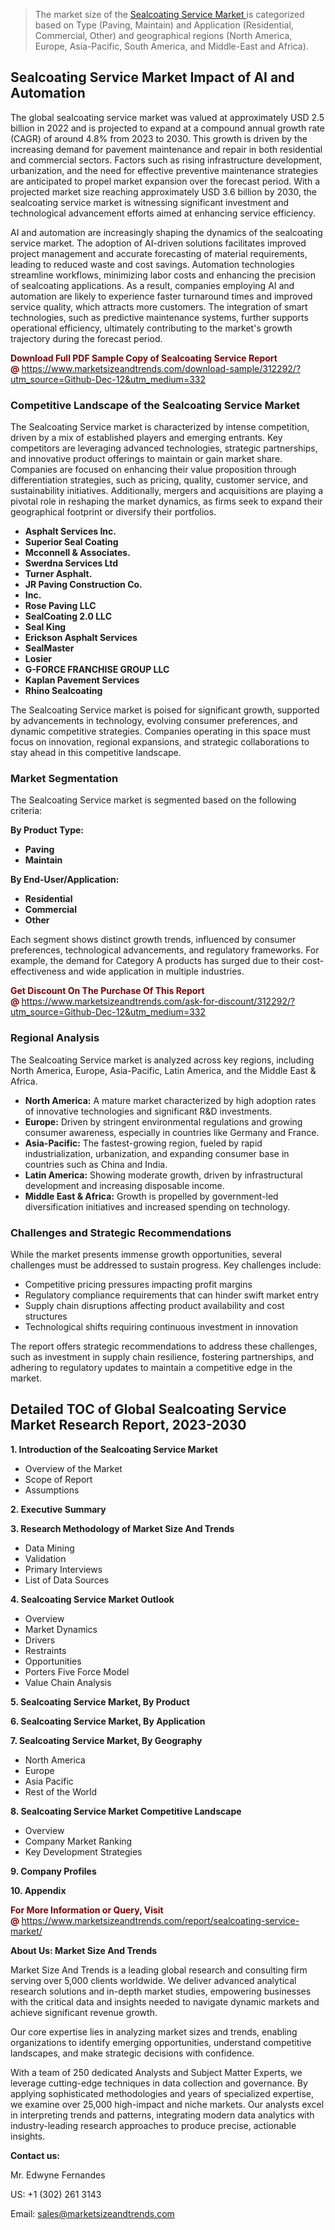 <blockquote><p>The market size of the <a href="https://www.marketsizeandtrends.com/download-sample/312292/?utm_source=Github-Dec-12&amp;utm_medium=332" target="_blank">Sealcoating Service Market </a>is categorized based on Type (Paving, Maintain) and Application (Residential, Commercial, Other) and geographical regions (North America, Europe, Asia-Pacific, South America, and Middle-East and Africa).</p></blockquote><p><h2>Sealcoating Service Market Impact of AI and Automation</h2><p>The global sealcoating service market was valued at approximately USD 2.5 billion in 2022 and is projected to expand at a compound annual growth rate (CAGR) of around 4.8% from 2023 to 2030. This growth is driven by the increasing demand for pavement maintenance and repair in both residential and commercial sectors. Factors such as rising infrastructure development, urbanization, and the need for effective preventive maintenance strategies are anticipated to propel market expansion over the forecast period. With a projected market size reaching approximately USD 3.6 billion by 2030, the sealcoating service market is witnessing significant investment and technological advancement efforts aimed at enhancing service efficiency.</p><p>AI and automation are increasingly shaping the dynamics of the sealcoating service market. The adoption of AI-driven solutions facilitates improved project management and accurate forecasting of material requirements, leading to reduced waste and cost savings. Automation technologies streamline workflows, minimizing labor costs and enhancing the precision of sealcoating applications. As a result, companies employing AI and automation are likely to experience faster turnaround times and improved service quality, which attracts more customers. The integration of smart technologies, such as predictive maintenance systems, further supports operational efficiency, ultimately contributing to the market's growth trajectory during the forecast period.</p></p><p><strong><span style="color: #800000;">Download Full PDF Sample Copy of Sealcoating Service Report @</span>&nbsp;</strong><a href="https://www.marketsizeandtrends.com/download-sample/312292/?utm_source=Github-Dec-12&amp;utm_medium=332">https://www.marketsizeandtrends.com/download-sample/312292/?utm_source=Github-Dec-12&amp;utm_medium=332</a></p><h3>Competitive Landscape of the Sealcoating Service Market</h3><p>The Sealcoating Service market is characterized by intense competition, driven by a mix of established players and emerging entrants. Key competitors are leveraging advanced technologies, strategic partnerships, and innovative product offerings to maintain or gain market share. Companies are focused on enhancing their value proposition through differentiation strategies, such as pricing, quality, customer service, and sustainability initiatives. Additionally, mergers and acquisitions are playing a pivotal role in reshaping the market dynamics, as firms seek to expand their geographical footprint or diversify their portfolios.</p><p><strong><p><ul><li>Asphalt Services Inc. </li><li> Superior Seal Coating </li><li> Mcconnell & Associates. </li><li> Swerdna Services Ltd </li><li> Turner Asphalt. </li><li> JR Paving Construction Co. </li><li> Inc. </li><li> Rose Paving LLC </li><li> SealCoating 2.0 LLC </li><li> Seal King </li><li> Erickson Asphalt Services </li><li> SealMaster </li><li> Losier </li><li> G-FORCE FRANCHISE GROUP LLC </li><li> Kaplan Pavement Services </li><li> Rhino Sealcoating</p></li></ul></p></strong></p><p>The Sealcoating Service market is poised for significant growth, supported by advancements in technology, evolving consumer preferences, and dynamic competitive strategies. Companies operating in this space must focus on innovation, regional expansions, and strategic collaborations to stay ahead in this competitive landscape.</p><h3>Market Segmentation</h3><p>The Sealcoating Service market is segmented based on the following criteria:</p><p><strong>By Product Type:</strong></p><p><strong><p><ul><li>Paving </li><li> Maintain</p></li></ul></p></strong></p><p><strong>By End-User/Application:</strong></p><p><strong><p><ul><li>Residential </li><li> Commercial </li><li> Other</p></li></ul></p></strong></p><p>Each segment shows distinct growth trends, influenced by consumer preferences, technological advancements, and regulatory frameworks. For example, the demand for Category A products has surged due to their cost-effectiveness and wide application in multiple industries.</p><p><strong><span style="color: #800000;">Get Discount On The Purchase Of This Report @&nbsp;</span></strong><a href="https://www.marketsizeandtrends.com/ask-for-discount/312292/?utm_source=Github-Dec-12&amp;utm_medium=332">https://www.marketsizeandtrends.com/ask-for-discount/312292/?utm_source=Github-Dec-12&amp;utm_medium=332</a></p><h3>Regional Analysis</h3><p>The Sealcoating Service market is analyzed across key regions, including North America, Europe, Asia-Pacific, Latin America, and the Middle East &amp; Africa.</p><ul><li><strong>North America:</strong> A mature market characterized by high adoption rates of innovative technologies and significant R&amp;D investments.</li><li><strong>Europe:</strong> Driven by stringent environmental regulations and growing consumer awareness, especially in countries like Germany and France.</li><li><strong>Asia-Pacific:</strong> The fastest-growing region, fueled by rapid industrialization, urbanization, and expanding consumer base in countries such as China and India.</li><li><strong>Latin America:</strong> Showing moderate growth, driven by infrastructural development and increasing disposable income.</li><li><strong>Middle East &amp; Africa:</strong> Growth is propelled by government-led diversification initiatives and increased spending on technology.</li></ul><h3>Challenges and Strategic Recommendations</h3><p>While the market presents immense growth opportunities, several challenges must be addressed to sustain progress. Key challenges include:</p><ul><li>Competitive pricing pressures impacting profit margins</li><li>Regulatory compliance requirements that can hinder swift market entry</li><li>Supply chain disruptions affecting product availability and cost structures</li><li>Technological shifts requiring continuous investment in innovation</li></ul><p>The report offers strategic recommendations to address these challenges, such as investment in supply chain resilience, fostering partnerships, and adhering to regulatory updates to maintain a competitive edge in the market.</p><h2>Detailed TOC of Global Sealcoating Service Market Research Report, 2023-2030</h2><p><strong>1. Introduction of the Sealcoating Service Market</strong></p><ul><li>Overview of the Market</li><li>Scope of Report</li><li>Assumptions&nbsp;</li></ul><p><strong>2. Executive Summary</strong></p><p><strong>3. Research Methodology of <strong>Market Size And Trends</strong></strong></p><ul><li>Data Mining</li><li>Validation</li><li>Primary Interviews</li><li>List of Data Sources&nbsp;</li></ul><p><strong>4. Sealcoating Service Market Outlook</strong></p><ul><li>Overview</li><li>Market Dynamics</li><li>Drivers</li><li>Restraints</li><li>Opportunities</li><li>Porters Five Force Model</li><li>Value Chain Analysis&nbsp;</li></ul><p><strong>5. Sealcoating Service Market, By Product</strong></p><p><strong>6. Sealcoating Service Market, By Application</strong></p><p><strong>7. Sealcoating Service Market, By Geography</strong></p><ul><li>North America</li><li>Europe</li><li>Asia Pacific</li><li>Rest of the World&nbsp;</li></ul><p><strong>8. Sealcoating Service Market Competitive Landscape</strong></p><ul><li>Overview</li><li>Company Market Ranking</li><li>Key Development Strategies&nbsp;</li></ul><p><strong>9. Company Profiles</strong></p><p><strong>10. Appendix</strong></p><p><strong><span style="color: #800000;">For More Information or Query, Visit @&nbsp;</span></strong><a href="https://www.marketsizeandtrends.com/report/sealcoating-service-market/">https://www.marketsizeandtrends.com/report/sealcoating-service-market/</a></p><p></p><p><strong>About Us:&nbsp;Market Size And Trends</strong></p><p>Market Size And Trends&nbsp;is a leading global research and consulting firm serving over 5,000 clients worldwide. We deliver advanced analytical research solutions and in-depth market studies, empowering businesses with the critical data and insights needed to navigate dynamic markets and achieve significant revenue growth.</p><p>Our core expertise lies in analyzing market sizes and trends, enabling organizations to identify emerging opportunities, understand competitive landscapes, and make strategic decisions with confidence.</p><p>With a team of 250 dedicated Analysts and Subject Matter Experts, we leverage cutting-edge techniques in data collection and governance. By applying sophisticated methodologies and years of specialized expertise, we examine over 25,000 high-impact and niche markets. Our analysts excel in interpreting trends and patterns, integrating modern data analytics with industry-leading research approaches to produce precise, actionable insights.</p><p><strong>Contact us:</strong></p><p>Mr. Edwyne Fernandes</p><p>US: +1 (302) 261 3143</p><p>Email: <a href="mailto:sales@marketsizeandtrends.com">sales@marketsizeandtrends.com</a>&nbsp;</p>
